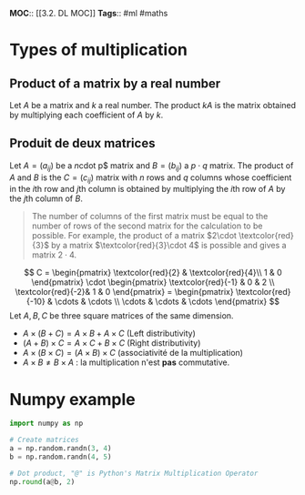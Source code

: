 **MOC**:: [[3.2. DL MOC]]
**Tags**:: #ml #maths 

# Types of multiplication
## Product of a matrix by a real number
Let $A$ be a matrix and $k$ a real number. The product $kA$ is the matrix obtained by multiplying each coefficient of $A$ by $k$.

## Produit de deux matrices
Let $A=(a_{ij})$ be a $n$cdot p$ matrix and $B=(b_{ij})$ a $p\cdot q$ matrix. The product of $A$ and $B$ is the $C=(c_{ij})$ matrix with $n$ rows and $q$ columns whose coefficient in the $i$th row and $j$th column is obtained by multiplying the $i$th row of $A$ by the $j$th column of $B$.
> The number of columns of the first matrix must be equal to the number of rows of the second matrix for the calculation to be possible. For example, the product of a matrix $2\cdot \textcolor{red}{3}$ by a matrix $\textcolor{red}{3}\cdot 4$ is possible and gives a matrix $2\cdot4$.

$$
C = \begin{pmatrix} \textcolor{red}{2} & \textcolor{red}{4}\\ 1 & 0 \end{pmatrix} \cdot \begin{pmatrix} \textcolor{red}{-1} & 0 & 2 \\ \textcolor{red}{-2}& 1 & 0 \end{pmatrix} = \begin{pmatrix} \textcolor{red}{-10} & \cdots & \cdots \\ \cdots & \cdots & \cdots \end{pmatrix}
$$
Let $A, B, C$ be three square matrices of the same dimension.
-   $A×(B+C)=A×B+A×C$ (Left distributivity)
-   $(A+B)×C=A×C+B×C$ (Right distributivity)
-   $A×(B×C)=(A×B)×C$ (associativité de la multiplication)
-   $A×B≠B×A$ : la multiplication n'est **pas** commutative.

# Numpy example
```python
import numpy as np

# Create matrices
a = np.random.randn(3, 4)
b = np.random.randn(4, 5)

# Dot product, "@" is Python's Matrix Multiplication Operator
np.round(a@b, 2)
```
